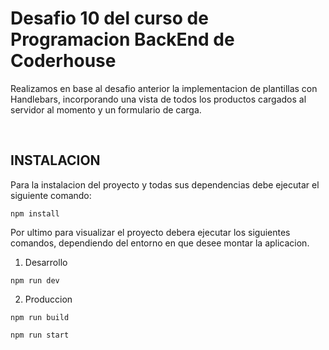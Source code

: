 # Desafio 10 del curso de Programacion BackEnd de Coderhouse

Realizamos en base al desafio anterior la implementacion de plantillas con
Handlebars, incorporando una vista de todos los productos cargados al servidor
al momento y un formulario de carga.

<br>

## INSTALACION

Para la instalacion del proyecto y todas sus dependencias debe ejecutar el
siguiente comando:

```
npm install
```

Por ultimo para visualizar el proyecto debera ejecutar los siguientes comandos,
dependiendo del entorno en que desee montar la aplicacion.

1. Desarrollo

```
npm run dev
```

2. Produccion

```
npm run build
```

```
npm run start
```
